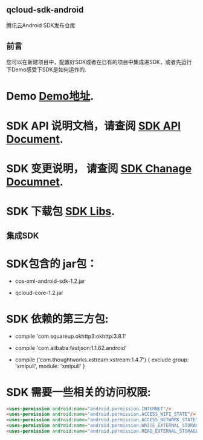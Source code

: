 ## qcloud-sdk-android
腾讯云Android SDK发布仓库

## 前言  

您可以在新建项目中，配置好SDK或者在已有的项目中集成进SDK，或者先运行下Demo感受下SDK是如何运作的.

# Demo [Demo地址](https://github.com/tencentyun/qcloud-sdk-android-samples.git). 

# SDK API 说明文档，请查阅 [SDK API Document](https://github.com/tencentyun/qcloud-sdk-android/blob/master/COS_XML_Android_SDK.md).

# SDK 变更说明， 请查阅 [SDK Chanage Documnet](https://github.com/tencentyun/qcloud-sdk-android/blob/master/CHANGELOG.md).

# SDK 下载包 [SDK Libs](https://github.com/tencentyun/qcloud-sdk-android/releases).

## 集成SDK


# SDK包含的 jar包：

- cos-xml-android-sdk-1.2.jar

- qcloud-core-1.2.jar

# SDK 依赖的第三方包:


- compile 'com.squareup.okhttp3:okhttp:3.8.1'

- compile 'com.alibaba:fastjson:1.1.62.android'

- compile ('com.thoughtworks.xstream:xstream:1.4.7') {
exclude group: 'xmlpull', module: 'xmlpull'
}


# SDK 需要一些相关的访问权限:

```html
<uses-permission android:name="android.permission.INTERNET"/>
<uses-permission android:name="android.permission.ACCESS_WIFI_STATE"/>
<uses-permission android:name="android.permission.ACCESS_NETWORK_STATE"/>
<uses-permission android:name="android.permission.WRITE_EXTERNAL_STORAGE" />
<uses-permission android:name="android.permission.READ_EXTERNAL_STORAGE"/>
```
